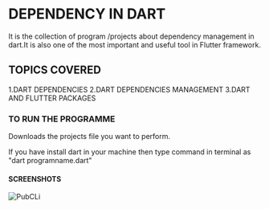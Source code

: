 # DEPENDENCY IN DART
It is the collection of program /projects about dependency management in dart.It is also one of the most important and useful tool in Flutter framework.

## TOPICS COVERED
1.DART DEPENDENCIES
2.DART DEPENDENCIES MANAGEMENT
3.DART AND FLUTTER PACKAGES

### TO RUN THE PROGRAMME
Downloads the projects file you want to perform.

If you have install dart in your machine then type command in terminal as "dart programname.dart"

#### SCREENSHOTS
![PubCLi](https://user-images.githubusercontent.com/82046769/212871029-b532d479-14cb-4cf9-bb1c-d6e49ea3874a.png)


